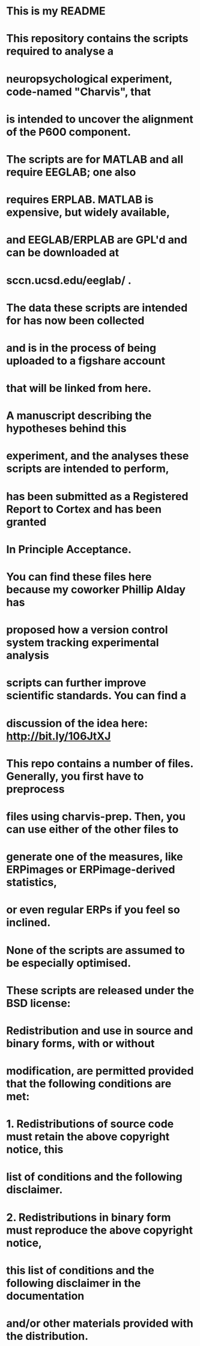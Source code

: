 # This is my README

# This repository contains the scripts required to analyse a 
# neuropsychological experiment, code-named "Charvis", that 
# is intended to uncover the alignment of the P600 component. 
# The scripts are for MATLAB and all require EEGLAB; one also 
# requires ERPLAB. MATLAB is expensive, but widely available,
# and EEGLAB/ERPLAB are GPL'd and can be downloaded at 
# sccn.ucsd.edu/eeglab/‎ .

# The data these scripts are intended for has now been collected 
# and is in the process of being uploaded to a figshare account
# that will be linked from here. 
# A manuscript describing the hypotheses behind this 
# experiment, and the analyses these scripts are intended to perform,
# has been submitted as a Registered Report to Cortex and has been granted
# In Principle Acceptance.

# You can find these files here because my coworker Phillip Alday has 
# proposed how a version control system tracking experimental analysis 
# scripts can further improve scientific standards. You can find a 
# discussion of the idea here: http://bit.ly/106JtXJ

# This repo contains a number of files. Generally, you first have to preprocess
# files using charvis-prep. Then, you can use either of the other files to 
# generate one of the measures, like ERPimages or ERPimage-derived statistics,
# or even regular ERPs if you feel so inclined.
# None of the scripts are assumed to be especially optimised.

# These scripts are released under the BSD license:
# Redistribution and use in source and binary forms, with or without
# modification, are permitted provided that the following conditions are met: 

# 1. Redistributions of source code must retain the above copyright notice, this
#    list of conditions and the following disclaimer. 
# 2. Redistributions in binary form must reproduce the above copyright notice,
#    this list of conditions and the following disclaimer in the documentation
#    and/or other materials provided with the distribution. 

